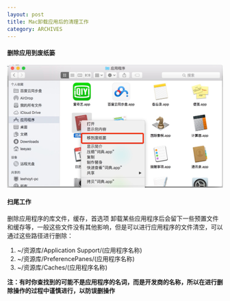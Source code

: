 ```yaml
---
layout: post
title: Mac卸载应用后的清理工作
category: ARCHIVES
---
```


#### 删除应用到废纸篓
![这里写图片描述](../../assets/images/2016-03-18-mac-guide_1.png)
#### 扫尾工作
删除应用程序的库文件，缓存，首选项
卸载某些应用程序后会留下一些预置文件和缓存等，一般这些文件没有其他影响，但是可以进行应用程序的文件清空，可以通过这些路径进行删除：

 1. ~/资源库/Application Support/(应用程序名称)
 2. ~/资源库/PreferencePanes/(应用程序名称)
 3. ~/资源库/Caches/(应用程序名称)

**注：有时你查找到的可能不是应用程序的名词，而是开发商的名称，所以在进行删除操作的过程中谨慎进行，以防误删操作**